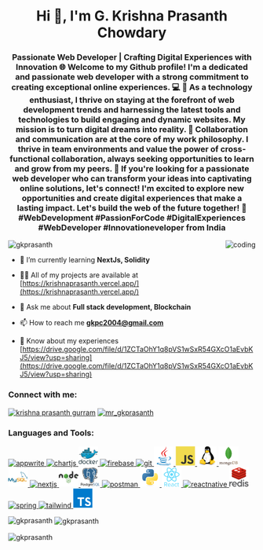 <h1 align="center">Hi 👋, I'm G. Krishna Prasanth Chowdary</h1>
<h3 align="center">Passionate Web Developer | Crafting Digital Experiences with Innovation 🌐 Welcome to my Github profile! I'm a dedicated and passionate web developer with a strong commitment to creating exceptional online experiences. 💻 🚀 As a technology enthusiast, I thrive on staying at the forefront of web development trends and harnessing the latest tools and technologies to build engaging and dynamic websites. My mission is to turn digital dreams into reality. 🤝 Collaboration and communication are at the core of my work philosophy. I thrive in team environments and value the power of cross-functional collaboration, always seeking opportunities to learn and grow from my peers. 🌟 If you're looking for a passionate web developer who can transform your ideas into captivating online solutions, let's connect! I'm excited to explore new opportunities and create digital experiences that make a lasting impact. Let's build the web of the future together! 👋 #WebDevelopment #PassionForCode #DigitalExperiences #WebDeveloper #Innovationeveloper from India</h3>

<img align="right" alt="coding" w="400px" src="https://user-images.githubusercontent.com/55389276/140866485-8fb1c876-9a8f-4d6a-98dc-08c4981eaf70.gif" >

<p align="left"> <img src="https://komarev.com/ghpvc/?username=gkprasanth&label=Profile%20views&color=0e75b6&style=flat" alt="gkprasanth" /> </p>

- 🌱 I’m currently learning **NextJs, Solidity**

- 👨‍💻 All of my projects are available at [https://krishnaprasanth.vercel.app/](https://krishnaprasanth.vercel.app/)

- 💬 Ask me about **Full stack development, Blockchain**

- 📫 How to reach me **gkpc2004@gmail.com**

- 📄 Know about my experiences [https://drive.google.com/file/d/1ZCTaOhY1q8pVS1wSxR54GXcO1aEvbKJ5/view?usp=sharing](https://drive.google.com/file/d/1ZCTaOhY1q8pVS1wSxR54GXcO1aEvbKJ5/view?usp=sharing)

<h3 align="left">Connect with me:</h3>
<p align="left">
<a href="https://linkedin.com/in/krishna prasanth gurram" target="blank"><img align="center" src="https://raw.githubusercontent.com/rahuldkjain/github-profile-readme-generator/master/src/images/icons/Social/linked-in-alt.svg" alt="krishna prasanth gurram" height="30" width="40" /></a>
<a href="https://instagram.com/mr_gkprasanth" target="blank"><img align="center" src="https://raw.githubusercontent.com/rahuldkjain/github-profile-readme-generator/master/src/images/icons/Social/instagram.svg" alt="mr_gkprasanth" height="30" width="40" /></a>
</p>

<h3 align="left">Languages and Tools:</h3>
<p align="left"> <a href="https://appwrite.io" target="_blank" rel="noreferrer"> <img src="https://www.vectorlogo.zone/logos/appwriteio/appwriteio-icon.svg" alt="appwrite" width="40" height="40"/> </a> <a href="https://www.chartjs.org" target="_blank" rel="noreferrer"> <img src="https://www.chartjs.org/media/logo-title.svg" alt="chartjs" width="40" height="40"/> </a> <a href="https://www.docker.com/" target="_blank" rel="noreferrer"> <img src="https://raw.githubusercontent.com/devicons/devicon/master/icons/docker/docker-original-wordmark.svg" alt="docker" width="40" height="40"/> </a> <a href="https://firebase.google.com/" target="_blank" rel="noreferrer"> <img src="https://www.vectorlogo.zone/logos/firebase/firebase-icon.svg" alt="firebase" width="40" height="40"/> </a> <a href="https://git-scm.com/" target="_blank" rel="noreferrer"> <img src="https://www.vectorlogo.zone/logos/git-scm/git-scm-icon.svg" alt="git" width="40" height="40"/> </a> <a href="https://www.java.com" target="_blank" rel="noreferrer"> <img src="https://raw.githubusercontent.com/devicons/devicon/master/icons/java/java-original.svg" alt="java" width="40" height="40"/> </a> <a href="https://developer.mozilla.org/en-US/docs/Web/JavaScript" target="_blank" rel="noreferrer"> <img src="https://raw.githubusercontent.com/devicons/devicon/master/icons/javascript/javascript-original.svg" alt="javascript" width="40" height="40"/> </a> <a href="https://www.linux.org/" target="_blank" rel="noreferrer"> <img src="https://raw.githubusercontent.com/devicons/devicon/master/icons/linux/linux-original.svg" alt="linux" width="40" height="40"/> </a> <a href="https://www.mongodb.com/" target="_blank" rel="noreferrer"> <img src="https://raw.githubusercontent.com/devicons/devicon/master/icons/mongodb/mongodb-original-wordmark.svg" alt="mongodb" width="40" height="40"/> </a> <a href="https://www.mysql.com/" target="_blank" rel="noreferrer"> <img src="https://raw.githubusercontent.com/devicons/devicon/master/icons/mysql/mysql-original-wordmark.svg" alt="mysql" width="40" height="40"/> </a> <a href="https://nextjs.org/" target="_blank" rel="noreferrer"> <img src="https://cdn.worldvectorlogo.com/logos/nextjs-2.svg" alt="nextjs" width="40" height="40"/> </a> <a href="https://nodejs.org" target="_blank" rel="noreferrer"> <img src="https://raw.githubusercontent.com/devicons/devicon/master/icons/nodejs/nodejs-original-wordmark.svg" alt="nodejs" width="40" height="40"/> </a> <a href="https://www.postgresql.org" target="_blank" rel="noreferrer"> <img src="https://raw.githubusercontent.com/devicons/devicon/master/icons/postgresql/postgresql-original-wordmark.svg" alt="postgresql" width="40" height="40"/> </a> <a href="https://postman.com" target="_blank" rel="noreferrer"> <img src="https://www.vectorlogo.zone/logos/getpostman/getpostman-icon.svg" alt="postman" width="40" height="40"/> </a> <a href="https://www.python.org" target="_blank" rel="noreferrer"> <img src="https://raw.githubusercontent.com/devicons/devicon/master/icons/python/python-original.svg" alt="python" width="40" height="40"/> </a> <a href="https://reactjs.org/" target="_blank" rel="noreferrer"> <img src="https://raw.githubusercontent.com/devicons/devicon/master/icons/react/react-original-wordmark.svg" alt="react" width="40" height="40"/> </a> <a href="https://reactnative.dev/" target="_blank" rel="noreferrer"> <img src="https://reactnative.dev/img/header_logo.svg" alt="reactnative" width="40" height="40"/> </a> <a href="https://redis.io" target="_blank" rel="noreferrer"> <img src="https://raw.githubusercontent.com/devicons/devicon/master/icons/redis/redis-original-wordmark.svg" alt="redis" width="40" height="40"/> </a> <a href="https://spring.io/" target="_blank" rel="noreferrer"> <img src="https://www.vectorlogo.zone/logos/springio/springio-icon.svg" alt="spring" width="40" height="40"/> </a> <a href="https://tailwindcss.com/" target="_blank" rel="noreferrer"> <img src="https://www.vectorlogo.zone/logos/tailwindcss/tailwindcss-icon.svg" alt="tailwind" width="40" height="40"/> </a> <a href="https://www.typescriptlang.org/" target="_blank" rel="noreferrer"> <img src="https://raw.githubusercontent.com/devicons/devicon/master/icons/typescript/typescript-original.svg" alt="typescript" width="40" height="40"/> </a> </p>

<p><img align="left" src="https://github-readme-stats.vercel.app/api/top-langs?username=gkprasanth&show_icons=true&locale=en&layout=compact" alt="gkprasanth" /></p>

<p>&nbsp;<img align="center" src="https://github-readme-stats.vercel.app/api?username=gkprasanth&show_icons=true&locale=en" alt="gkprasanth" /></p>

<p><img align="center" src="https://github-readme-streak-stats.herokuapp.com/?user=gkprasanth&" alt="gkprasanth" /></p>

